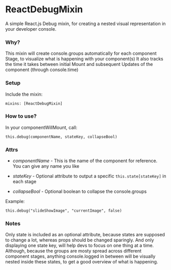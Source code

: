 # ReactDebugMixin #

A simple React.js Debug mixin, for creating a nested visual representation in your developer console.

### Why? ##

This mixin will create console.groups automatically for each component Stage, to visualize what is happening with your component(s)
It also tracks the time it takes between initial Mount and subsequent Updates of the component (through console.time)

### Setup ###

Include the mixin:

	mixins: [ReactDebugMixin]


### How to use? ###

In your componentWillMount, call:

    this.debug(componentName, stateKey, collapseBool)

### Attrs ###

* _componentName_ - This is the name of the component for reference. You can give any name you like

* _stateKey_ - Optional attribute to output a specific `this.state[stateKey]` in each stage

* _collapseBool_ - Optional boolean to collapse the console.groups

Example:

    this.debug("slideShowImage", "currentImage", false)

### Notes ###

Only state is included as an optional attribute, because states are supposed to change a lot, whereas props should be changed sparingly. And only displaying one state key, will help devs to focus on one thing at a time.
Although, because the groups are mosty spread across different component stages, anything console.logged in between will be visually nested inside these states, to get a good overview of what is happening.
